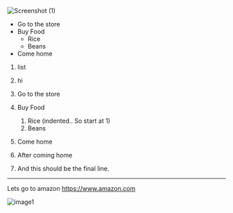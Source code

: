 ![Screenshot (1)](https://user-images.githubusercontent.com/122918549/214122685-50f8418e-f916-4a28-b65b-be6a14a21a22.png)

* Go to the store
* Buy Food
    * Rice
    * Beans
* Come home

1. list
2. hi 

1. Go to the store
2. Buy Food
      1. Rice (indented.. So start at 1)
    6. Beans
1. Come home
2. After coming home
3. And this should be the final line.
*********


Lets go to amazon <https://www.amazon.com> 


![image1](C:\Users\S555592\Pictures\Screenshots)
